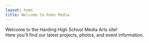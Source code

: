 ```yaml
---
layout: home
title: Welcome to Rams Media
---
```


Welcome to the Harding High School Media Arts site!  
Here you’ll find our latest projects, photos, and event information.
